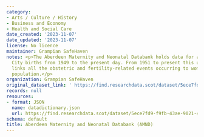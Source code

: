 ```yaml
---
category:
- Arts / Culture / History
- Business and Economy
- Health and Social Care
date_created: '2023-11-07'
date_updated: '2023-11-07'
license: No licence
maintainer: Grampian SafeHaven
notes: <p>The Aberdeen Maternity and Neonatal Databank holds data for all Aberdeen
  City births from 1949 to the present day. From 1951 to present this unique database
  links all the obstetric and fertility-related events occurring to women from a defined
  population.</p>
organization: Grampian SafeHaven
original_dataset_link: ' https://find.researchdata.scot/dataset/5ece7fd9-f9fb-43ae-9021-4dc406fcfd70'
records: null
resources:
- format: JSON
  name: datadictionary.json
  url: https://find.researchdata.scot/dataset/5ece7fd9-f9fb-43ae-9021-4dc406fcfd70/resource/5ece7fd9-f9fb-43ae-9021-4dc406fcfd70/download/datadictionary.json
schema: default
title: Aberdeen Maternity and Neonatal Databank (AMND)
---
```

